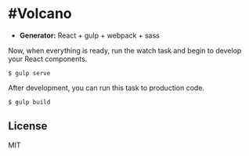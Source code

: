#Volcano
===================

* **Generator:** React + gulp + webpack + sass

Now, when everything is ready, run the watch task and begin to develop your React components.

```
$ gulp serve
```

After development, you can run this task to production code.
```
$ gulp build
```

## License

MIT
